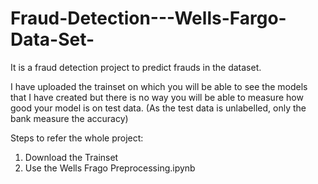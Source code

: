 # Fraud-Detection---Wells-Fargo-Data-Set-
It is a fraud detection project to predict frauds in the dataset. 


I have uploaded the trainset on which you will be able to see the models that I have created but there is no way you will be able to measure how good your model is on test data. (As the test data is unlabelled, only the bank measure the accuracy)

Steps to refer the whole project:
1) Download the Trainset 
2) Use the Wells Frago Preprocessing.ipynb 
